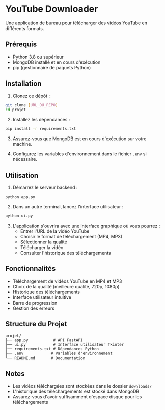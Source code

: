 # YouTube Downloader

Une application de bureau pour télécharger des vidéos YouTube en différents formats.

## Prérequis

- Python 3.8 ou supérieur
- MongoDB installé et en cours d'exécution
- pip (gestionnaire de paquets Python)

## Installation

1. Clonez ce dépôt :
```bash
git clone [URL_DU_REPO]
cd projet
```

2. Installez les dépendances :
```bash
pip install -r requirements.txt
```

3. Assurez-vous que MongoDB est en cours d'exécution sur votre machine.

4. Configurez les variables d'environnement dans le fichier `.env` si nécessaire.

## Utilisation

1. Démarrez le serveur backend :
```bash
python app.py
```

2. Dans un autre terminal, lancez l'interface utilisateur :
```bash
python ui.py
```

3. L'application s'ouvrira avec une interface graphique où vous pourrez :
   - Entrer l'URL de la vidéo YouTube
   - Choisir le format de téléchargement (MP4, MP3)
   - Sélectionner la qualité
   - Télécharger la vidéo
   - Consulter l'historique des téléchargements

## Fonctionnalités

- Téléchargement de vidéos YouTube en MP4 et MP3
- Choix de la qualité (meilleure qualité, 720p, 1080p)
- Historique des téléchargements
- Interface utilisateur intuitive
- Barre de progression
- Gestion des erreurs

## Structure du Projet

```
projet/
├── app.py           # API FastAPI
├── ui.py            # Interface utilisateur Tkinter
├── requirements.txt # Dépendances Python
├── .env            # Variables d'environnement
└── README.md       # Documentation
```

## Notes

- Les vidéos téléchargées sont stockées dans le dossier `downloads/`
- L'historique des téléchargements est stocké dans MongoDB
- Assurez-vous d'avoir suffisamment d'espace disque pour les téléchargements 